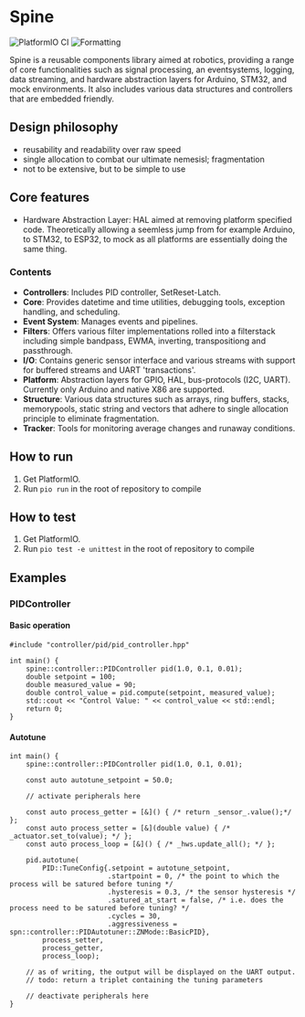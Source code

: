 # Spine

![PlatformIO CI](https://github.com/krakakai/Spine/actions/workflows/platformio.yml/badge.svg)
![Formatting](https://github.com/krakakai/Spine/actions/workflows/clang_format.yml/badge.svg)

Spine is a reusable components library aimed at robotics, providing a range of core functionalities such as signal processing, an eventsystems, logging, data streaming, and hardware abstraction layers for Arduino, STM32, and mock environments. It also includes various data structures and controllers that are embedded friendly.

## Design philosophy

- reusability and readability over raw speed
- single allocation to combat our ultimate nemesisl; fragmentation
- not to be extensive, but to be simple to use

## Core features

- Hardware Abstraction Layer: HAL aimed at removing platform specified code. Theoretically allowing a seemless jump from for example Arduino, to STM32, to ESP32, to mock as all platforms are essentially doing the same thing.  

### Contents

- **Controllers**: Includes PID controller, SetReset-Latch.
- **Core**: Provides datetime and time utilities, debugging tools, exception handling, and scheduling.
- **Event System**: Manages events and pipelines.
- **Filters**: Offers various filter implementations rolled into a filterstack including simple bandpass, EWMA, inverting, transpositiong and passthrough.
- **I/O**: Contains generic sensor interface and various streams with support for buffered streams and UART 'transactions'.
- **Platform**: Abstraction layers for GPIO, HAL, bus-protocols (I2C, UART). Currently only Arduino and native X86 are supported.
- **Structure**: Various data structures such as arrays, ring buffers, stacks, memorypools, static string and vectors that adhere to single allocation principle to eliminate fragmentation.
- **Tracker**: Tools for monitoring average changes and runaway conditions.


## How to run

1. Get PlatformIO.
2. Run `pio run` in the root of repository to compile

## How to test

1. Get PlatformIO.
2. Run `pio test -e unittest` in the root of repository to compile

## Examples

### PIDController

#### Basic operation

```
#include "controller/pid/pid_controller.hpp"

int main() {
    spine::controller::PIDController pid(1.0, 0.1, 0.01);
    double setpoint = 100;
    double measured_value = 90;
    double control_value = pid.compute(setpoint, measured_value);
    std::cout << "Control Value: " << control_value << std::endl;
    return 0;
}
```

#### Autotune

```
int main() {
    spine::controller::PIDController pid(1.0, 0.1, 0.01);

    const auto autotune_setpoint = 50.0;

    // activate peripherals here

    const auto process_getter = [&]() { /* return _sensor_.value();*/ };
    const auto process_setter = [&](double value) { /* _actuator.set_to(value); */ };
    const auto process_loop = [&]() { /* _hws.update_all(); */ };

    pid.autotune(
        PID::TuneConfig{.setpoint = autotune_setpoint,
                        .startpoint = 0, /* the point to which the process will be satured before tuning */
                        .hysteresis = 0.3, /* the sensor hysteresis */
                        .satured_at_start = false, /* i.e. does the process need to be satured before tuning? */
                        .cycles = 30,
                        .aggressiveness = spn::controller::PIDAutotuner::ZNMode::BasicPID},
        process_setter,
        process_getter,
        process_loop);
    
    // as of writing, the output will be displayed on the UART output.
    // todo: return a triplet containing the tuning parameters

    // deactivate peripherals here
}
```
